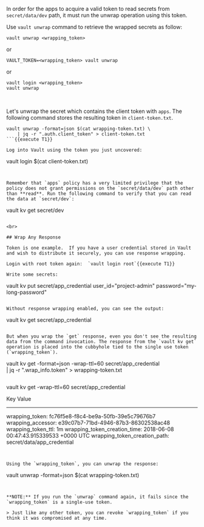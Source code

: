 In order for the apps to acquire a valid token to read secrets from `secret/data/dev` path, it must run the unwrap operation using this token.

Use `vault unwrap` command to retrieve the wrapped secrets as follow:

```
vault unwrap <wrapping_token>
```
or
```
VAULT_TOKEN=<wrapping_token> vault unwrap
```
or
```
vault login <wrapping_token>
vault unwrap
```

<br>

Let's unwrap the secret which contains the client token with `apps`. The following command stores the resulting token in `client-token.txt`.

```
vault unwrap -format=json $(cat wrapping-token.txt) \
    | jq -r ".auth.client_token" > client-token.txt
```{{execute T1}}

Log into Vault using the token you just uncovered:

```
vault login $(cat client-token.txt)
```{{execute T1}}


Remember that `apps` policy has a very limited privilege that the policy does not grant permissions on the `secret/data/dev` path other than **read**. Run the following command to verify that you can read the data at `secret/dev`:

```
vault kv get secret/dev
```{{execute T1}}

<br>

## Wrap Any Response

Token is one example.  If you have a user credential stored in Vault and wish to distribute it securely, you can use response wrapping.

Login with root token again:  `vault login root`{{execute T1}}

Write some secrets:

```
vault kv put secret/app_credential user_id="project-admin" password="my-long-password"
```{{execute T1}}

Without response wrapping enabled, you can see the output:

```
vault kv get secret/app_credential
```{{execute T1}}

But when you wrap the `get` response, even you don't see the resulting data from the command invocation. The response from the `vault kv get` operation is placed into the cubbyhole tied to the single use token (`wrapping_token`).  

```
vault kv get -format=json -wrap-ttl=60 secret/app_credential \
     | jq -r ".wrap_info.token" > wrapping-token.txt
```{{execute T1}}

```
vault kv get -wrap-ttl=60 secret/app_credential

Key                              Value
---                              -----
wrapping_token:                  fc76f5e8-f8c4-be9a-50fb-39e5c79676b7
wrapping_accessor:               e39c07b7-71bd-4946-87b3-86302538ac48
wrapping_token_ttl:              1m
wrapping_token_creation_time:    2018-06-08 00:47:43.915339533 +0000 UTC
wrapping_token_creation_path:    secret/data/app_credential
```


Using the `wrapping_token`, you can unwrap the response:

```
vault unwrap -format=json $(cat wrapping-token.txt)
```{{execute T1}}


**NOTE:** If you run the `unwrap` command again, it fails since the `wrapping_token` is a single-use token.  

> Just like any other token, you can revoke `wrapping_token` if you think it was compromised at any time.
